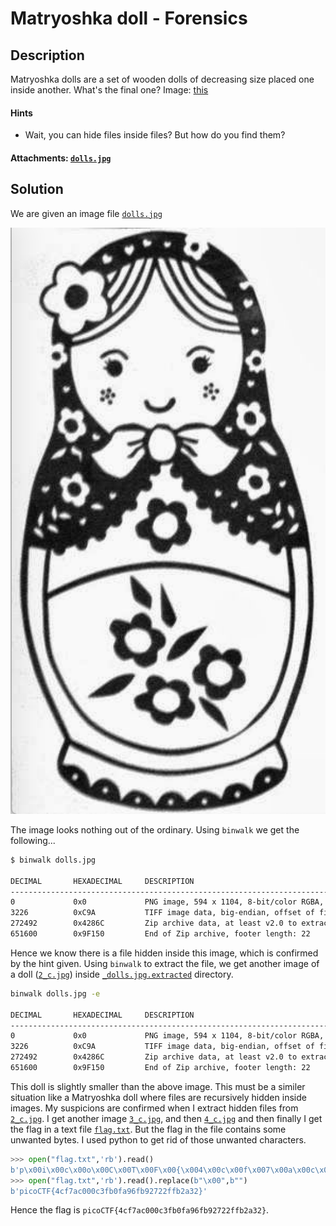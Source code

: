 # Matryoshka doll - Forensics

## Description

Matryoshka dolls are a set of wooden dolls of decreasing size placed one inside another. What's the final one? Image: [this](./dolls.jpg)

#### Hints

- Wait, you can hide files inside files? But how do you find them?

#### Attachments: [`dolls.jpg`](./dolls.jpg)

## Solution

We are given an image file [`dolls.jpg`](./dolls.jpg)

![dolls.jpg](dolls.jpg)

The image looks nothing out of the ordinary. Using `binwalk` we get the following...

```bash
$ binwalk dolls.jpg 

DECIMAL       HEXADECIMAL     DESCRIPTION
--------------------------------------------------------------------------------
0             0x0             PNG image, 594 x 1104, 8-bit/color RGBA, non-interlaced
3226          0xC9A           TIFF image data, big-endian, offset of first image directory: 8
272492        0x4286C         Zip archive data, at least v2.0 to extract, compressed size: 378942, uncompressed size: 383937, name: base_images/2_c.jpg
651600        0x9F150         End of Zip archive, footer length: 22
```

Hence we know there is a file hidden inside this image, which is confirmed by the hint given. Using `binwalk` to extract the file, we get another image of a doll ([`2_c.jpg`](./_dolls.jpg.extracted/base_images/2_c.jpg)) inside [`_dolls.jpg.extracted`](./_dolls.jpg.extracted) directory.

```bash
binwalk dolls.jpg -e

DECIMAL       HEXADECIMAL     DESCRIPTION
--------------------------------------------------------------------------------
0             0x0             PNG image, 594 x 1104, 8-bit/color RGBA, non-interlaced
3226          0xC9A           TIFF image data, big-endian, offset of first image directory: 8
272492        0x4286C         Zip archive data, at least v2.0 to extract, compressed size: 378942, uncompressed size: 383937, name: base_images/2_c.jpg
651600        0x9F150         End of Zip archive, footer length: 22
```

This doll is slightly smaller than the above image. This must be a similer situation like a Matryoshka doll where files are recursively hidden inside images. My suspicions are confirmed when I extract hidden files from [`2_c.jpg`](./_dolls.jpg.extracted/base_images/2_c.jpg). I get another image [`3_c.jpg`](./_dolls.jpg.extracted/base_images/_2_c.jpg.extracted/base_images/3_c.jpg), and then [`4_c.jpg`](./_dolls.jpg.extracted/base_images/_2_c.jpg.extracted/base_images/_3_c.jpg.extracted/base_images/4_c.jpg) and then finally I get the flag in a text file [`flag.txt`](./_dolls.jpg.extracted/base_images/_2_c.jpg.extracted/base_images/_3_c.jpg.extracted/base_images/_4_c.jpg.extracted/flag.txt). But the flag in the file contains some unwanted bytes. I used python to get rid of those unwanted characters. 

```python
>>> open("flag.txt",'rb').read()
b'p\x00i\x00c\x00o\x00C\x00T\x00F\x00{\x004\x00c\x00f\x007\x00a\x00c\x000\x000\x000\x00c\x003\x00f\x00b\x000\x00f\x00a\x009\x006\x00f\x00b\x009\x002\x007\x002\x002\x00f\x00f\x00b\x002\x00a\x003\x002\x00}'
>>> open("flag.txt",'rb').read().replace(b"\x00",b"")
b'picoCTF{4cf7ac000c3fb0fa96fb92722ffb2a32}'
```

Hence the flag is `picoCTF{4cf7ac000c3fb0fa96fb92722ffb2a32}`.